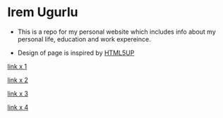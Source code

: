 # Irem Ugurlu

- This is a repo for my personal website which includes info about my personal life, education and work expereince.

- Design of page is inspired by [HTML5UP](https://html5up.net/hyperspace)

[link x 1](../personal.html)

[link x 2](../assets/test.html)

[link x 3](../assets/educa.html)

[link x 4](../personal.html)
